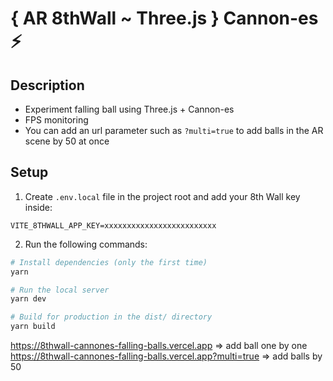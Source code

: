# { AR 8thWall ~ Three.js } Cannon-es ⚡

## Description

- Experiment falling ball using Three.js + Cannon-es
- FPS monitoring
- You can add an url parameter such as `?multi=true` to add balls in the AR scene by 50 at once

## Setup

1. Create `.env.local` file in the project root and add your 8th Wall key inside:

```
VITE_8THWALL_APP_KEY=xxxxxxxxxxxxxxxxxxxxxxxxx
```

2. Run the following commands:

```bash
# Install dependencies (only the first time)
yarn

# Run the local server
yarn dev

# Build for production in the dist/ directory
yarn build
```

https://8thwall-cannones-falling-balls.vercel.app => add ball one by one
https://8thwall-cannones-falling-balls.vercel.app?multi=true => add balls by 50

